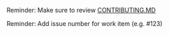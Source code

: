 Reminder: Make sure to review [CONTRIBUTING.MD](CONTRIBUTING.md)

Reminder: Add issue number for work item (e.g. #123)
